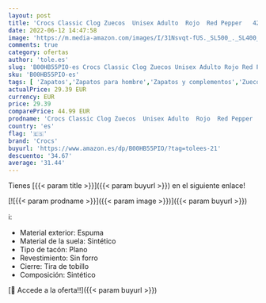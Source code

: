 ```yaml
---
layout: post
title: 'Crocs Classic Clog Zuecos  Unisex Adulto  Rojo  Red Pepper   42/43 EU'
date: 2022-06-12 14:47:58
image: 'https://m.media-amazon.com/images/I/31Nsvqt-fUS._SL500_._SL400_.jpg'
comments: true
category: ofertas
author: 'tole.es'
slug: 'B00HB55PIO-es Crocs Classic Clog Zuecos Unisex Adulto Rojo Red Pepper...'
sku: 'B00HB55PIO-es'
tags: [ 'Zapatos','Zapatos para hombre','Zapatos y complementos','Zuecos y mules para hombre','crocs','zuecos','🇪🇸', ]
actualPrice: 29.39 EUR
currency: EUR
price: 29.39
comparePrice: 44.99 EUR
prodname: 'Crocs Classic Clog Zuecos  Unisex Adulto  Rojo  Red Pepper   42/43 EU'
country: 'es'
flag: '🇪🇸'
brand: 'Crocs'
buyurl: 'https://www.amazon.es/dp/B00HB55PIO/?tag=tolees-21'
descuento: '34.67'
average: '31.44'
---
```


Tienes [{{< param title >}}]({{< param buyurl >}}) en el siguiente enlace!

[![{{< param prodname >}}]({{< param image >}})]({{< param buyurl >}})

ℹ️:

- Material exterior: Espuma
- Material de la suela: Sintético
- Tipo de tacón: Plano
- Revestimiento: Sin forro
- Cierre: Tira de tobillo
- Composición: Sintético

[🛒 Accede a la oferta!!]({{< param buyurl >}})
